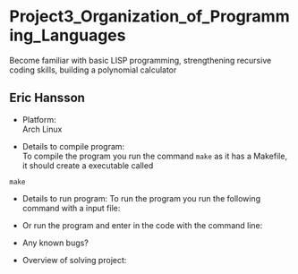 # Project3_Organization_of_Programming_Languages
Become familiar with basic LISP programming, strengthening recursive coding skills, building a polynomial calculator
## **Eric Hansson**

- Platform:<br>
Arch Linux

- Details to compile program:<br>
To compile the program you run the command `make` as it has a Makefile,
it should create a executable called <br>

```
make
```

- Details to run program: 
To run the program you run the following command with a input file:<br>

- Or run the program and enter in the code with the command line:<br>

- Any known bugs?

- Overview of solving project:
